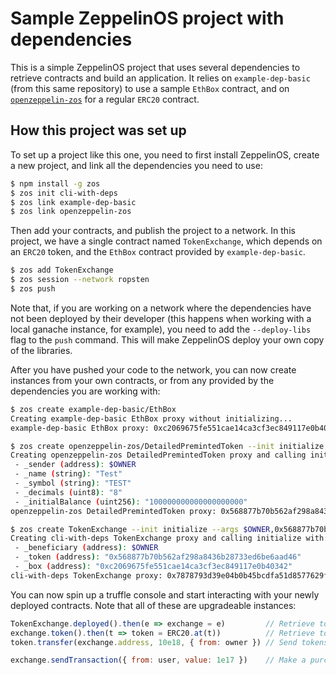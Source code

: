# Sample ZeppelinOS project with dependencies

This is a simple ZeppelinOS project that uses several dependencies to retrieve contracts and build an application. It relies on `example-dep-basic` (from this same repository) to use a sample `EthBox` contract, and on [`openzeppelin-zos`](https://github.com/OpenZeppelin/openzeppelin-zos) for a regular `ERC20` contract.

## How this project was set up

To set up a project like this one, you need to first install ZeppelinOS, create a new project, and link all the dependencies you need to use:

```bash
$ npm install -g zos
$ zos init cli-with-deps
$ zos link example-dep-basic
$ zos link openzeppelin-zos
```

Then add your contracts, and publish the project to a network. In this project, we have a single contract named `TokenExchange`, which depends on an `ERC20` token, and the `EthBox` contract provided by `example-dep-basic`.
```bash
$ zos add TokenExchange
$ zos session --network ropsten
$ zos push
```

Note that, if you are working on a network where the dependencies have not been deployed by their developer (this happens when working with a local ganache instance, for example), you need to add the `--deploy-libs` flag to the `push` command. This will make ZeppelinOS deploy your own copy of the libraries.

After you have pushed your code to the network, you can now create instances from your own contracts, or from any provided by the dependencies you are working with:
```bash
$ zos create example-dep-basic/EthBox
Creating example-dep-basic EthBox proxy without initializing...
example-dep-basic EthBox proxy: 0xc2069675fe551cae14ca3cf3ec849117e0b40342
```
```bash
$ zos create openzeppelin-zos/DetailedPremintedToken --init initialize --args $OWNER,Test,TEST,8,100000000000000000000
Creating openzeppelin-zos DetailedPremintedToken proxy and calling initialize with: 
 - _sender (address): $OWNER
 - _name (string): "Test"
 - _symbol (string): "TEST"
 - _decimals (uint8): "8"
 - _initialBalance (uint256): "100000000000000000000"
openzeppelin-zos DetailedPremintedToken proxy: 0x568877b70b562af298a8436b28733ed6be6aad46
```
```bash
$ zos create TokenExchange --init initialize --args $OWNER,0x568877b70b562af298a8436b28733ed6be6aad46,0xc2069675fe551cae14ca3cf3ec849117e0b40342
Creating cli-with-deps TokenExchange proxy and calling initialize with: 
 - _beneficiary (address): $OWNER
 - _token (address): "0x568877b70b562af298a8436b28733ed6be6aad46"
 - _box (address): "0xc2069675fe551cae14ca3cf3ec849117e0b40342"
cli-with-deps TokenExchange proxy: 0x7878793d39e04b0b45bcdfa51d8577629f5e1510
```

You can now spin up a truffle console and start interacting with your newly deployed contracts. Note that all of these are upgradeable instances:
```js
TokenExchange.deployed().then(e => exchange = e)         // Retrieve token exchange contract using .deployed()
exchange.token().then(t => token = ERC20.at(t))          // Retrieve token contract using exchange getter
token.transfer(exchange.address, 10e18, { from: owner }) // Send tokens to the exchange for distribution

exchange.sendTransaction({ from: user, value: 1e17 })    // Make a purchase on the exchange from a user!
```